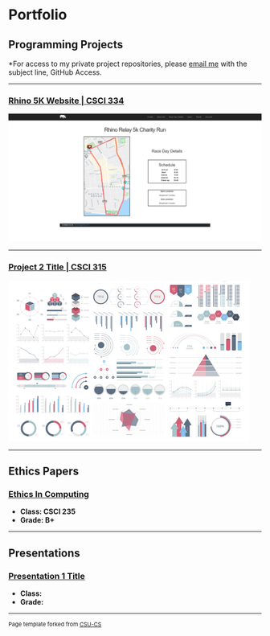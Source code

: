 # Portfolio

## Programming Projects

\*For access to my private project repositories, please [email me](mailto:example@csustudent.net?subject=GitHub%20Access) with the subject line, GitHub Access.

---

### [Rhino 5K Website | CSCI 334](project1)

![rhino-5k-image](images/project1/race-page.png)

---

### [Project 2 Title | CSCI 315](project1)

![Project 2 Thumbnail Name](images/dummy_thumbnail.jpg)

---

## Ethics Papers

### [Ethics In Computing](https://drive.google.com/file/d/1KSX0cVkPLcjxjjJ5Z82oHBC1z7FOZY66/view?usp=sharing)

- **Class: CSCI 235**
- **Grade: B+**

---

## Presentations

### [Presentation 1 Title](/pdf/sample_presentation.pdf)

- **Class:**
- **Grade:**

---

<p style="font-size:11px">Page template forked from <a href="https://github.com/csu-cs/csci-portfolio">CSU-CS</a></p>
<!-- Remove above link if you don't want to attributive -->

